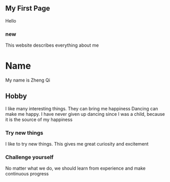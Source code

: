 ## My First Page

Hello

### new

This website describes everything about me



# Name
My name is Zheng Qi
## Hobby
I like many interesting things. They can bring me happiness
Dancing can make me happy. I have never given up dancing since I was a child, because it is the source of my happiness


### Try new things

I like to try new things. This gives me great curiosity and excitement
### Challenge yourself

No matter what we do, we should learn from experience and make continuous progress
